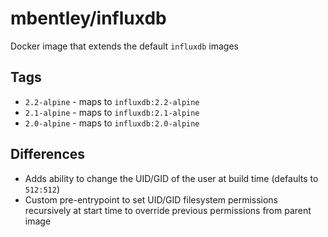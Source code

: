 # mbentley/influxdb

Docker image that extends the default `influxdb` images

## Tags

* `2.2-alpine` - maps to `influxdb:2.2-alpine`
* `2.1-alpine` - maps to `influxdb:2.1-alpine`
* `2.0-alpine` - maps to `influxdb:2.0-alpine`

## Differences

* Adds ability to change the UID/GID of the user at build time (defaults to `512:512`)
* Custom pre-entrypoint to set UID/GID filesystem permissions recursively at start time to override previous permissions from parent image
